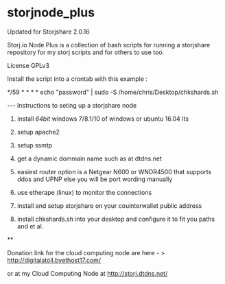 # storjnode_plus

Updated for Storjshare 2.0.16

Storj.io Node Plus is a collection of bash scripts for running a storjshare repository for my storj scripts 
and for others to use too. 

License GPLv3 

Install the script into a crontab with this example :

*/59 * * * * echo "password" | sudo -S /home/chris/Desktop/chkshards.sh

--- Instructions to seting up a storjshare node
  
1) install _64bit_ windows 7/8.1/10 of windows or ubuntu 16.04 lts 

2) setup apache2 

3) setup ssmtp 

4) get a dynamic dommain name such as at dtdns.net 

5) easiest router option is a Netgear N600 or WNDR4500 that supports ddos and UPNP else you will be port wording manually 

6) use etherape (linux) to monitor the connections 

7) install and setup storjshare on your couinterwallet public address 

8) install chkshards.sh into your desktop and configure it to fit you paths and et al.

**

Donation link for the cloud computing node are here - > http://digitalatoll.byethost17.com/ 

or at my Cloud Computing Node at http://storj.dtdns.net/


